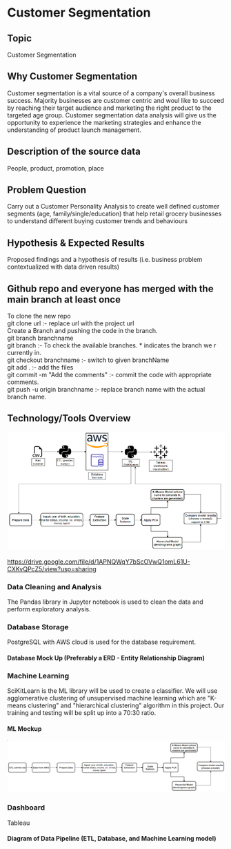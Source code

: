 # Customer Segmentation

## Topic
Customer Segmentation 

## Why Customer Segmentation
Customer segmentation is a vital source of a company's overall business success. Majority businesses are customer centric and woul
like to succeed by reaching their target audience and marketing the right product to the targeted age group. Customer segmentation
data analysis will give us the opportunity to experience the marketing strategies and enhance the understanding of product launch 
management.

## Description of the source data
People, product, promotion, place

## Problem Question
Carry out a Customer Personality Analysis to create well defined customer segments (age, family/single/education) that help retail grocery businesses to understand different buying customer trends and behaviours

## Hypothesis & Expected Results
Proposed findings and a hypothesis of results (i.e. business problem contextualized with data driven results)  

## Github repo and everyone has merged with the main branch at least once  
To clone the new repo  
git clone url :- replace url with the project url  
Create a Branch and pushing the code in the branch.  
git branch branchname  
git branch :- To check the available branches. * indicates the branch we r currently in.  
git checkout branchname :- switch to given branchName  
git add . :- add the files  
git commit -m "Add the comments" :- commit the code with appropriate comments.  
git push -u origin branchname :- replace branch name with the actual branch name.  

## Technology/Tools Overview
![DataPipeline](/Pipeline.PNG)  
<br> https://drive.google.com/file/d/1APNQWqY7bScOVwQ1omL61U-CXKvQPcZ5/view?usp=sharing  <br>

### Data Cleaning and Analysis
The Pandas library in Jupyter notebook is used to clean the data and perform exploratory analysis. 

### Database Storage
PostgreSQL with AWS cloud is used for the database requirement.
#### Database Mock Up (Preferably a ERD - Entity Relationship Diagram)  

### Machine Learning
SciKitLearn is the ML library will be used to create a classifier. We will use agglomerative clustering of unsupervised machine learning which are "K-means clustering" and "hierarchical clustering" algorithm in this project.
Our training and testing will be split up into a 70:30 ratio. 
#### ML Mockup
![MLMockUp](/MLMockUp.PNG)  


### Dashboard
Tableau

#### Diagram of Data Pipeline (ETL, Database, and Machine Learning model)  

